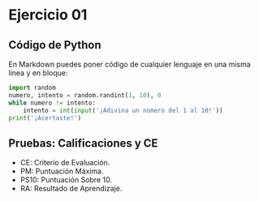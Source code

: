 # Ejercicio 01
## Código de Python

En Markdown puedes poner código de cualquier lenguaje en una misma línea y en bloque:

```python
import random
numero, intento = random.randint(1, 10), 0
while numero != intento:
    intento = int(input('¡Adivina un número del 1 al 10!'))
print('¡Acertaste!')
```

## Pruebas: Calificaciones y CE

* CE: Criterio de Evaluación.
* PM: Puntuación Máxima.
* PS10: Puntuación Sobre 10.
* RA: Resultado de Aprendizaje.

